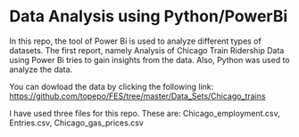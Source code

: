 # Data Analysis using Python/PowerBi

In this repo, the tool of Power Bi is used to analyze different types of datasets. The first report, namely Analysis of  Chicago Train Ridership Data using Power Bi tries to gain insights from the data. Also, Python was used to analyze the data.

You can dowload the data by clicking the following link:
https://github.com/topepo/FES/tree/master/Data_Sets/Chicago_trains

I have used three files for this repo. These are: Chicago_employment.csv, Entries.csv, Chicago_gas_prices.csv

